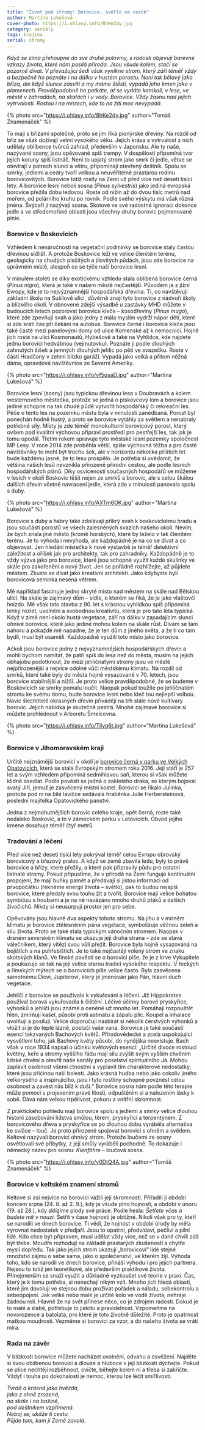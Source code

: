 ```yaml
---
title: "Život pod stromy: Borovice, světlo na cestě"
author: Martina Lukešová
cover-photo: https://i.ohlasy.info/8hKe2dy.jpg
category: seriály
tags: krajina
serial: stromy
---
```


*Když se zima přehoupne do své druhé poloviny, s radostí objevuji barevné vzkazy života, které nám posílá příroda. Jsou všude kolem, stačí se pozorně dívat. V převažující šedi však vynikne strom, který září téměř vždy a bezpečně ho poznáte i na dálku v hustém porostu. Není tak bělavý jako bříza, ale když slunce zasvítí a my máme štěstí, vypadá jeho kmen jako v plamenech. Pravděpodobně ho potkáte, ať se vydáte kamkoli, v lese, ve městě v zahradách, na skalách i u vody. Borovice. Vždy žasnu nad jejich vytrvalostí. Rostou i na místech, kde to na žití moc nevypadá.*

{% photo src="https://i.ohlasy.info/8hKe2dy.jpg" author="Tomáš Znamenáček" %}

To mají s břízami společné, proto se jim říká pionýrské dřeviny. Na rozdíl od bříz se však dožívají velmi vysokého věku. Jejich krása a vytrvalost z nich udělaly oblíbence tvůrců zahrad, především v Japonsku. Ale ty naše, nazývané sosny, jsou opěvované spíš trempy. V dospělosti připomíná tvar jejich koruny spíš listnáč. Není to upjatý strom jako smrk či jedle, větve se otevírají v patrech slunci a větru, připomínají otevřený deštník. Spolu se smrky, jedlemi a cedry tvoří velkou a neuvěřitelně prastarou rodinu borovicovitých. Borovice totiž rostly na Zemi už před více než deseti tisíci lety. A borovice lesní neboli sosna (*Pinus sylvestris*) jako jediná evropská borovice přežila dobu ledovou. Roste od nížin až do dvou tisíc metrů nad mořem, od polárního kruhu po rovník. Podle svého výskytu má však různá jména. Švýcaři jí nazývají sosna. Skotové ve své radostné ignoraci dokonce jedle a ve středomořské oblasti jsou všechny druhy borovic pojmenované pinie. 

### Borovice v Boskovicích

Vzhledem k nenáročnosti na vegetační podmínky se borovice staly častou dřevinou sídlišť. A protože Boskovice leží ve velice členitém terénu, geologicky na chudých písčitých a jílovitých půdách, jsou zde borovice na správném místě, alespoň co se týče naší borovice lesní.

V minulém století se díky exotickému vzhledu stala oblíbená borovice černá (*Pinus nigra*), která je také v našem městě nejčastější. Původem je z jižní Evropy, kde je to nejvýznamnější hospodářská dřevina. Ti, co navštěvují základní školu na Sušilově ulici, důvěrně znají tyto borovice z nádvoří školy a blízkého okolí. V obnovené zdejší výsadbě u zastávky MHD můžete v budoucích letech pozorovat borovice kleče – kosodřeviny (*Pinus mugo*), které zde zpevňují svah a jako jedny z mála myslím vydrží nápor dětí, které si zde krátí čas při čekání na autobus. Borovice černé i borovice kleče jsou také časté mezi panelovými domy od ulice Komenské až k nemocnici. Hojně jich roste na ulici Kosmonautů, Hybešově a také na Vyhlídce, kde najdete jednu borovici hedvábnou (vejmutovku). Poznáte ji podle dlouhých zahnutých šišek a jemných dlouhých jehlic po pěti ve svazečku. Roste v části Hradčany v zeleni blízko garáží. Vypadá jako velká a přitom něžná dáma, opravdová návštěvnice ze Severní Ameriky.

{% photo src="https://i.ohlasy.info/vf5qsaD.jpg" author="Martina Lukešová" %}

Borovice lesní (sosny) jsou typickou dřevinou lesa v Doubravách a kolem westernového městečka, protože se jedná o pískovcový lom a borovice jsou jediné schopné na tak chudé půdě vytvořit hospodářský či rekreační les. Péče o tento les na pozemku města byla v minulosti zanedbaná. Porost byl ponechán hodně hustý, a proto se borovice vytáhly za světlem a nenabraly potřebné síly. Místy je zde téměř monokulturní borovicový porost, který ovšem pod kvalitní výchovou připraví prostředí pro pestřejší les, tak jak je tomu opodál. Třetím rokem spravuje tyto městské lesní pozemky společnost MP Lesy. V roce 2014 zde proběhla větší, spíše výchovná těžba a pro časté návštěvníky to mohl být trochu šok, ale v horizontu několika příštích let bude každému jasné, že to lesu prospělo. Je potřeba si uvědomit, že většina našich lesů nevznikla přirozeně přírodní cestou, ale podle lesních hospodářských plánů. Díky osvícenosti současných hospodářů se můžeme v lesích v okolí Boskovic těšit nejen ze smrků a borovic, ale s celou škálou dalších dřevin včetně navracení jedle, která zde v minulosti panovala spolu s duby.

{% photo src="https://i.ohlasy.info/AXTm6OK.jpg" author="Martina Lukešová" %}

Borovice s duby a habry také zdolávají příkrý svah k boskovickému hradu a jsou součástí porostů ve všech zalesněných svazích našeho okolí. Nevím, že bych znala jiné město (kromě horských), které by leželo v tak členitém terénu. Je to výhoda i nevýhoda, ale každopádně je na co se dívat a co objevovat. Jen hledání místečka k nové výstavbě je téměř detektivní záležitost a oříšek jak pro architekty, tak pro zahradníky. Každopádně je to vždy výzva jako pro borovice, které jsou schopné využít každé skulinky ve skále pro zakořenění a nový život. Jen se pořádně rozhlížejte, až půjdete městem. Zkuste se dívat jako kreativní architekti. Jako kdybyste byli borovicová semínka nesená větrem.

Mě například fascinuje jedno skryté místo nad městem na skále nad Bělskou ulicí. Na skále je zajímavý dům – sídlo, o kterém se říká, že je jako vlaštovčí hnízdo. Mě však tato stavba z 90. let s krásnou vyhlídkou spíš připomíná lehký rozlet, uvolnění a svobodnou kreativitu, která je pro tato léta typická. Když v zimě není okolo hustá vegetace, září na dálku v zapadajícím slunci ohnivé borovice, které jako jediné mohou kolem na skále růst. Dívám se tam nahoru a pokaždé mě napadne, že je ten dům z jiného světa, a že ti co tam bydlí, musí být osamělí. Každopádně využili toto místo jako borovice.

Ačkoli jsou borovice jedny z nejvýznamnějších hospodářských dřevin a mohli bychom namítat, že patří spíš do lesa než do města, musím na jejich obhajobu podotknout, že mezi jehličnatými stromy jsou ve městě nejpřirozenější a nejvíce odolné vůči městskému klimatu. Na rozdíl od smrků, které také byly do města hojně vysazované v 70. letech, jsou borovice stabilnější a nižší. Je proto velice pravděpodobné, že se budeme v Boskovicích se smrky pomalu loučit. Naopak pokud toužíte po jehličnatém stromu ke svému domu, bude borovice lesní nebo kleč tou nejlepší volbou. Navíc šlechtitelé okrasných dřevin přivádějí na trh stále nové kultivary borovic. Jejich nabídka je skutečně pestrá. Mnohé zajímavé borovice si můžete prohlédnout v Arboretu Šmelcovna.

{% photo src="https://i.ohlasy.info/Tllyg6t.jpg" author="Martina Lukešová" %}

### Borovice v Jihomoravském kraji

Určitě nejznámější borovicí v okolí je [borovice černá v parku ve Velkých Opatovicích](/clanky/2015/02/opatovicka-borovice.html), která se stala Evropským stromem roku 2016. Její stáří je 257 let a svým vzhledem připomíná sedmihlavou saň, kterou si však můžete klidně osedlat. Podle pověsti se jedná o zakletého draka, se kterým bojoval svatý Jiří, jemuž je zasvěcený místní kostel. Borovici se říkalo Julinka, protože pod ní na bílé lavičce sedávala hraběnka Julie Herbersteinová, poslední majitelka Opatovického panství.

Jedna z nejmohutnějších borovic celého kraje, opět černá, roste také nedaleko Boskovic, a to v zámeckém parku v Letovicích. Obvod jejího kmene dosahuje téměř čtyř metrů. 

### Tradování a léčení

Před více než deseti tisíci lety pokrýval téměř celou Evropu obrovský borovicový a březový prales. A když se země zbavila ledu, byly to právě borovice a břízy, které přežily, a které pak připravily půdu pro ostatní listnaté stromy. Pokud připustíme, že v přírodě na Zemi funguje kontinuální propojení, že mají buňky pamět a předávají si jistou informaci od prvopočátku (řekněme energii života – světlo), pak to budou nejspíš borovice, které předaly svou touhu žít a tvořit. Borovice mají velice bohatou symbiózu s houbami a je na ně navázáno mnoho druhů ptáků a dalších živočichů. Nikdy si neusurpují prostor jen pro sebe.

Opěvovány jsou hlavně dva aspekty tohoto stromu. Na jihu a v mírném klimatu je borovice ztělesněním pána vegetace, symbolizuje věčnou zeleň a sílu života. Proto se také stala typickým vánočním stromem. Naopak v drsném severském klimatu se ukazuje její druhá strana – zde se stává válečníkem, který vítězí svou vůlí přežít. Borovice byla hojně vysazovaná na bojištích a na pohřebištích. Je to také nejčastěji volený strom ve znaku skotských klanů. Ve finské pověsti se o borovici píše, že je z krve Vykupitele a poukazuje se tak na její velice starou tradici vysokého respektu. V řeckých a římských mýtech se o borovicích píše velice často. Byla zasvěcena samotnému Diovi, Jupiterovi, který je jmenován jako Pán, hlavní duch vegetace.

Jehličí z borovice se používalo k vykuřování a léčení. Již Hippokrates používal borová vykuřovadla k čištění. Léčivé účinky borové pryskyřice, výhonků a jehličí jsou známé a ceněné už mnoho let. Pomáhají rozpouštět hlen, zmírňují kašel, působí proti astmatu a zápalu plic. Koupel a inhalace uvolňují a posilují. Velice doporučuji nasbírat si několik čerstvých výhonků a vložit si je do teplé lázně, postačí vaše vana. Borovice je také součástí esencí takzvaných Bachových květů. Přírodovědecké a zcela uspokojující vysvětlení toho, jak Bachovy květy působí, do nynějška neexistuje. Bach však v roce 1934 napsal o účinku květových esencí: „Určité divoce rostoucí květiny, keře a stromy vyššího řádu mají sílu zvýšit svým vyšším chvěním lidské chvění a otevřít naše kanály pro poselství spirituálního Já. Mohou zaplavit osobnost všemi ctnostmi a vyplavit tím charakterové nedostatky, které jsou příčinou naší bolesti. Jako krásná hudba nebo jako cokoliv jiného velkorysého a inspirujícího, jsou i tyto rostliny schopné povznést celou osobnost a zavést nás blíž k duši.“ Borovice sosna nám podle této terapie může pomoci s projevením pravé lítosti, odpuštěním si a nalezením lásky k sobě. Dává nám velkou trpělivost, pokoru a vnitřní skromnost.

Z praktického pohledu mají borovice spolu s jedlemi a smrky velice dlouhou historii zásobování lidstva smůlou, térem, pryskyřicí a terpentýnem. Z borovicového dřeva a pryskyřice se po dlouhou dobu vyráběla alternativa ke svíčce – louč. Je proto přirozené spojovat borovici s ohněm a světlem. Keltové nazývali borovici ohnivý strom. Protože loučemi ze sosny osvětlovali své příbytky, z její smůly vyráběli pochodně. To dokazuje i německý název pro sosnu: *Kienföhre* – loučová sosna.

{% photo src="https://i.ohlasy.info/y0DtQ4A.jpg" author="Tomáš Znamenáček" %}

### Borovice v keltském znamení stromů

Keltové si asi nejvíce na borovici vážili její skromnosti. Přiřadili jí období koncem srpna (24. 8. až 2. 9.), kdy je všude plno hojnosti, a období v únoru (19. až 28.), kdy sklízíme plody své práce. Podle hesla: *Šetřete včas a budete mít v nouzi*. Šetřit v čase hojnosti je obtížné. Nikoli však pro ty, kteří se narodili ve dnech borovice. Ti vědí, že hojnost v období úrody by měla vyrovnat nedostatek v předjaří. Jsou to opatrní, předvídaví, pečliví a pilní lidé. Kdo chce být připraven, musí udělat vždy více, než se v dané chvíli zdá být třeba. Moudře rozhodují na základě prastarých zkušeností a chytře myslí dopředu. Tak jako jejich strom ukazují „borovicoví“ lidé stejné množství zájmu o sebe sama, jako o společenství, ve kterém žijí. Výhoda toho, kdo se narodil ve dnech borovice, přináší výhodu i pro jejich partnera. Nejsou to totiž jen teoretikové, ale především praktikové života. Přinejmenším se snaží využít a důkladně vyzkoušet své teorie v praxi. Čas, který je k tomu potřeba, si nenechají nikým vzít. Mnoho jich hledá oblasti, které jim dovolují ve stejnou dobu prožívat pořádek a náladu, sebekontrolu a sebeopojení. Jak velké nebo malé je určité kolo ve vodě života, nehraje žádnou roli. Hlavně že na svět přinese něco, co je zdrojem radosti. Dokud je to malé a slabé, potřebuje to jistotu a pravidelnost. Vzpomeňme na novorozence a batolata, pro které je toto životně důležité. Proto je opatrnost matkou moudrosti. Vezměme si borovici za vzor, a do našeho života se vrátí míra.

### Rada na závěr

V blízkosti borovice můžete nacházet uvolnění, odvahu a osvěžení. Najděte si svou oblíbenou borovici a dlouze a hluboce v její blízkosti dýchejte. Pokud se plíce nechtějí rozběhnout, cvičte, běhejte kolem ní a třeba si zakřičte. Vždyť i touha po dokonalosti je nemoc, kterou lze léčit smířlivostí. 

*Tvrdá a krásná jako hvězda,  
jako z ohně zrozená,  
na skále i na bažině,  
pod deštníkem vzpřímená.  
Neboj se, ukáže ti cestu.  
Půjde tam, kam jí Země zavolá.*
